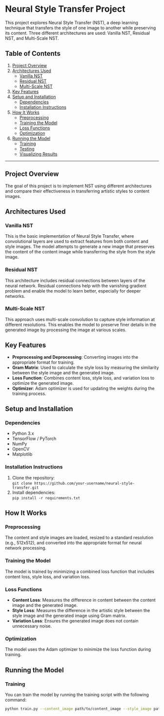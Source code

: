 # Neural Style Transfer Project
This project explores Neural Style Transfer (NST), a deep learning technique that transfers the style of one image to another while preserving its content. Three different architectures are used: Vanilla NST, Residual NST, and Multi-Scale NST.

## Table of Contents
1. [Project Overview](#project-overview)
2. [Architectures Used](#architectures-used)
   - [Vanilla NST](#vanilla-nst)
   - [Residual NST](#residual-nst)
   - [Multi-Scale NST](#multi-scale-nst)
3. [Key Features](#key-features)
4. [Setup and Installation](#setup-and-installation)
   - [Dependencies](#dependencies)
   - [Installation Instructions](#installation-instructions)
5. [How It Works](#how-it-works)
   - [Preprocessing](#preprocessing)
   - [Training the Model](#training-the-model)
   - [Loss Functions](#loss-functions)
   - [Optimization](#optimization)
6. [Running the Model](#running-the-model)
   - [Training](#training)
   - [Testing](#testing)
   - [Visualizing Results](#visualizing-results)

---

## Project Overview
The goal of this project is to implement NST using different architectures and compare their effectiveness in transferring artistic styles to content images.

## Architectures Used

### Vanilla NST
This is the basic implementation of Neural Style Transfer, where convolutional layers are used to extract features from both content and style images. The model attempts to generate a new image that preserves the content of the content image while transferring the style from the style image.

### Residual NST
This architecture includes residual connections between layers of the neural network. Residual connections help with the vanishing gradient problem and enable the model to learn better, especially for deeper networks.

### Multi-Scale NST
This approach uses multi-scale convolution to capture style information at different resolutions. This enables the model to preserve finer details in the generated image by processing the image at various scales.

## Key Features
- **Preprocessing and Deprocessing**: Converting images into the appropriate format for training.
- **Gram Matrix**: Used to calculate the style loss by measuring the similarity between the style image and the generated image.
- **Loss Function**: Combines content loss, style loss, and variation loss to optimize the generated image.
- **Optimizer**: Adam optimizer is used for updating the weights during the training process.

## Setup and Installation

### Dependencies
- Python 3.x
- TensorFlow / PyTorch
- NumPy
- OpenCV
- Matplotlib

### Installation Instructions
1. Clone the repository:  
   `git clone https://github.com/your-username/neural-style-transfer.git`
2. Install dependencies:  
   `pip install -r requirements.txt`

## How It Works

### Preprocessing
The content and style images are loaded, resized to a standard resolution (e.g., 512x512), and converted into the appropriate format for neural network processing.

### Training the Model
The model is trained by minimizing a combined loss function that includes content loss, style loss, and variation loss.

### Loss Functions
- **Content Loss**: Measures the difference in content between the content image and the generated image.
- **Style Loss**: Measures the difference in the artistic style between the style image and the generated image using Gram matrix.
- **Variation Loss**: Ensures the generated image does not contain unnecessary noise.

### Optimization
The model uses the Adam optimizer to minimize the loss function during training.

## Running the Model

### Training
You can train the model by running the training script with the following command:
```bash
python train.py --content_image path/to/content_image --style_image path/to/style_image
